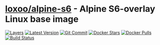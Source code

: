 [hub]: https://hub.docker.com/r/loxoo/alpine-s6
[mbdg]: https://microbadger.com/images/loxoo/alpine-s6
[git]: https://github.com/triptixx/alpine-s6
[actions]: https://github.com/triptixx/alpine-s6/actions

# [loxoo/alpine-s6][hub] - Alpine S6-overlay Linux base image
[![Layers](https://images.microbadger.com/badges/image/loxoo/alpine-s6.svg)][mbdg]
[![Latest Version](https://images.microbadger.com/badges/version/loxoo/alpine-s6.svg)][hub]
[![Git Commit](https://images.microbadger.com/badges/commit/loxoo/alpine-s6.svg)][git]
[![Docker Stars](https://img.shields.io/docker/stars/loxoo/alpine-s6.svg)][hub]
[![Docker Pulls](https://img.shields.io/docker/pulls/loxoo/alpine-s6.svg)][hub]
[![Build Status](https://github.com/triptixx/alpine-s6/workflows/docker%20build/badge.svg)][actions]
